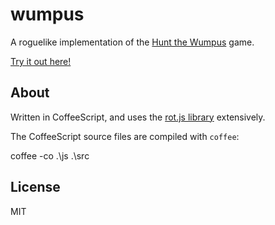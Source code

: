 wumpus
======

A roguelike implementation of the [Hunt the Wumpus](http://en.wikipedia.org/wiki/Hunt_the_Wumpus) game.

[Try it out here!](http://mopsled.github.io/wumpus/game.html)

About
-----

Written in CoffeeScript, and uses the [rot.js library](http://ondras.github.io/rot.js/hp/) extensively.

The CoffeeScript source files are compiled with `coffee`:

  coffee -co .\js .\src

License
-------

MIT
